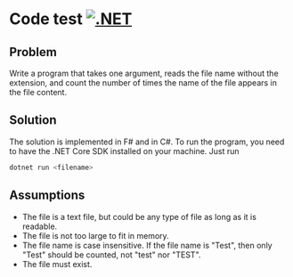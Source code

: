 # Code test [![.NET](https://github.com/SimonNyvall/Code-Test/actions/workflows/dotnet.yml/badge.svg)](https://github.com/SimonNyvall/Code-Test/actions/workflows/dotnet.yml)

## Problem
Write a program that takes one argument, reads the file name without the extension, and count the number of times the name of the file appears in the file content.

## Solution
The solution is implemented in F# and in C#.
To run the program, you need to have the .NET Core SDK installed on your machine.
Just run
```sh
dotnet run <filename>
```

## Assumptions
- The file is a text file, but could be any type of file as long as it is readable.
- The file is not too large to fit in memory.
- The file name is case insensitive. If the file name is "Test", then only "Test" should be counted, not "test" nor "TEST".
- The file must exist.

